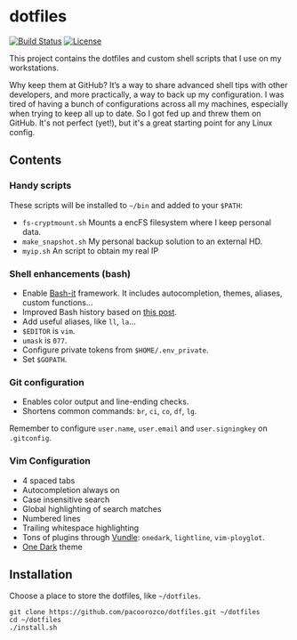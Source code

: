 # dotfiles

[![Build Status][build-badge]][build]
[![License][license-badge]][license]

This project contains the dotfiles and custom shell scripts that I use on my workstations.

Why keep them at GitHub? It’s a way to share advanced shell tips with other developers, and more practically, a way to back up my configuration. I was tired of having a bunch of configurations across all my machines, especially when trying to keep all up to date. So I got fed up and threw them on GitHub. It's not perfect (yet!), but it's a great starting point for any Linux config.

Contents
-----

### Handy scripts

These scripts will be installed to `~/bin` and added to your `$PATH`:

* `fs-cryptmount.sh` Mounts a encFS filesystem where I keep personal data.
* `make_snapshot.sh` My personal backup solution to an external HD.
* `myip.sh` An script to obtain my real IP

### Shell enhancements (bash)

* Enable [Bash-it](https://github.com/Bash-it/bash-it) framework. It includes autocompletion, themes, aliases, custom functions...
* Improved Bash history based on [this post](https://www.digitalocean.com/community/tutorials/how-to-use-bash-history-commands-and-expansions-on-a-linux-vps).
* Add useful aliases, like `ll`, `la`...
* `$EDITOR` is `vim`.
* `umask` is `077`.
* Configure private tokens from `$HOME/.env_private`.
* Set `$GOPATH`.

### Git configuration

* Enables color output and line-ending checks.
* Shortens common commands: `br`, `ci`, `co`, `df`, `lg`.

Remember to configure `user.name`, `user.email` and `user.signingkey` on `.gitconfig`.

### Vim Configuration
- 4 spaced tabs
- Autocompletion always on
- Case insensitive search
- Global highlighting of search matches
- Numbered lines
- Trailing whitespace highlighting
- Tons of plugins through [Vundle](https://github.com/VundleVim/Vundle.vim): `onedark`, `lightline`, `vim-ployglot`.
- [One Dark](https://github.com/joshdick/onedark.vim) theme


## Installation

Choose a place to store the dotfiles, like `~/dotfiles`.

```
git clone https://github.com/pacoorozco/dotfiles.git ~/dotfiles
cd ~/dotfiles
./install.sh
```

[license]: https://github.com/pacoorozco/dotfiles
[license-badge]: https://img.shields.io/github/license/pacoorozco/dotfiles.svg?style=flat-square
[build]: https://travis-ci.org/pacoorozco/dotfiles
[build-badge]: https://travis-ci.org/pacoorozco/dotfiles.svg